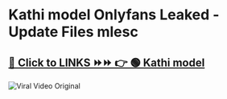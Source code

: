 
 # Kathi model Onlyfans Leaked - Update Files mlesc

## <h2><a href="https://clipsfans.com/Kathi_model&ref=git">🔗 Click to LINKS ⏩⏩ 👉 🟢 Kathi model </a></h2>

<a href="https://clipsfans.com/Kathi_model&ref=git" rel="nofollow" data-target="animated-image.originalLink"><img src="https://i.ibb.co.com/xMMVF88/686577567.gif" alt="Viral Video Original" style="max-width: 100%; display: inline-block;" data-target="animated-image.originalImage"></a>

